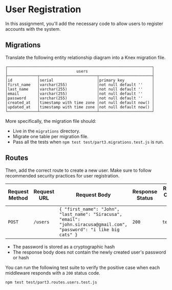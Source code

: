 # User Registration

In this assignment, you'll add the necessary code to allow users to register accounts with the system.

## Migrations

Translate the following entity relationship diagram into a Knex migration file.

```text
┌───────────────────────────────────────────────────────────────┐
│                              users                            │
├─────────────┬─────────────────────────┬───────────────────────┤
│id           │serial                   │primary key            │
│first_name   │varchar(255)             │not null default ''    │
│last_name    │varchar(255)             │not null default ''    │
│email        │varchar(255)             │not null default ''    │
│password     │varchar(255)             │not null default ''    │
│created_at   │timestamp with time zone │not null default now() │
│updated_at   │timestamp with time zone │not null default now() │
└─────────────┴─────────────────────────┴───────────────────────┘
```

More specifically, the migration file should:

- Live in the `migrations` directory.
- Migrate one table per migration file.
- Pass all the tests when `npm test test/part3.migrations.test.js` is run.

## Routes

Then, add the correct route to create a new user. Make sure to follow recommended security practices for user registration.

| Request Method | Request URL        | Request Body                                                                                                           | Response Status | Response Content-Type | Response Body |
|----------------|--------------------|------------------------------------------------------------------------------------------------------------------------|-----------------|-----------------------|---------------|
| `POST`         | `/users`           | `{ "first_name": "John", "last_name": "Siracusa", "email": "john.siracusa@gmail.com", "password": "i like big cats" }` | `200`           | `text/plain`          | `OK`          |

- The password is stored as a cryptographic hash
- The response body does not contain the newly created user's password or hash

You can run the following test suite to verify the positive case when each middleware responds with a `200` status code.

```shell
npm test test/part3.routes.users.test.js
```
